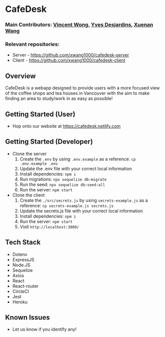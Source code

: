 # CafeDesk

### Main Contributors: [Vincent Wong](https://github.com/vnctwong), [Yves Desjardins](https://github.com/YvesDesjardins), [Xuenan Wang](https://github.com/xwang1000)

### Relevant repositories:
- Server - https://github.com/xwang1000/cafedesk-server
- Client -  https://github.com/xwang1000/cafedesk-client

## Overview
CafeDesk is a webapp designed to provide users with a more focused view of the coffee shops and tea houses in Vancouver with the aim to make finding an area to study/work in as easy as possible!

## Getting Started (User)
- Hop onto our website at https://cafedesk.netlify.com

## Getting Started (Developer)
- Clone the server
  1. Create the `.env` by using `.env.example` as a reference: `cp .env.example .env`
  2. Update the .env file with your correct local information
  3. Install dependencies: `npm i`
  4. Run migrations: `npx sequelize db:migrate`
  6. Run the seed: `npx sequelize db:seed:all`
  7. Run the server: `npm start`
- Clone the client
  1. Create the `./src/secrets.js` by using `secrets-example.js` as a reference: `cp secrets-example.js secrets.js`
  2. Update the secrets.js file with your correct local information
  3. Install dependencies: `npm i`
  7. Run the server: `npm start`
  8. Visit `http://localhost:3000/`

## Tech Stack

- Dotenv
- ExpressJS
- Node.JS
- Sequelize
- Axios
- React
- React-router
- CircleCI
- Jest
- Heroku

## Known Issues
- Let us know if you identify any!
